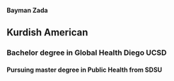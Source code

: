   **Bayman Zada**
## Kurdish American
### Bachelor degree in Global Health Diego UCSD 
#### Pursuing master degree in Public Health from SDSU
